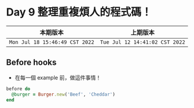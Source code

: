 # Day 9 整理重複煩人的程式碼！

|本期版本|上期版本
|:---:|:---:|
`Mon Jul 18 15:46:49 CST 2022` | `Tue Jul 12 14:41:02 CST 2022` 

## Before hooks

* 在每一個 example 前，做這件事情！

```ruby
before do
  @burger = Burger.new('Beef', 'Cheddar')
end
```